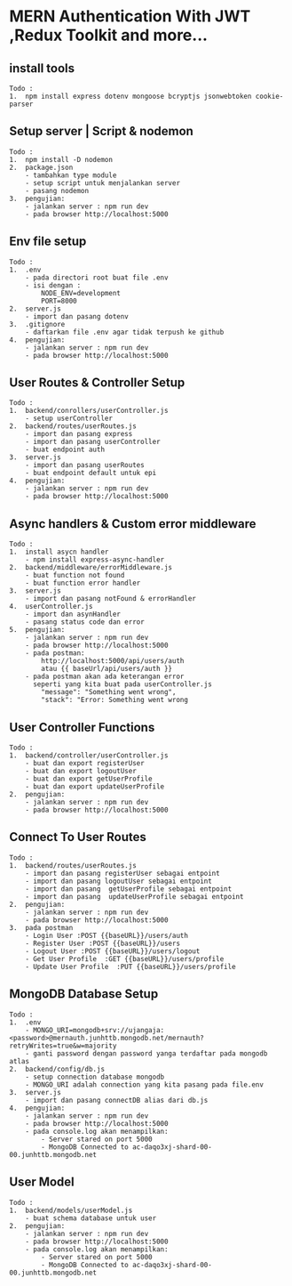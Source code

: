 # MERN Authentication With JWT ,Redux Toolkit and more...

## install tools

    Todo :
    1.  npm install express dotenv mongoose bcryptjs jsonwebtoken cookie-parser

## Setup server | Script & nodemon

    Todo :
    1.  npm install -D nodemon
    2.  package.json
        - tambahkan type module
        - setup script untuk menjalankan server
        - pasang nodemon
    3.  pengujian:
        - jalankan server : npm run dev
        - pada browser http://localhost:5000

## Env file setup

    Todo :
    1.  .env
        - pada directori root buat file .env
        - isi dengan :
            NODE_ENV=development
            PORT=8000
    2.  server.js
        - import dan pasang dotenv
    3.  .gitignore
        - daftarkan file .env agar tidak terpush ke github
    4.  pengujian:
        - jalankan server : npm run dev
        - pada browser http://localhost:5000

## User Routes & Controller Setup

    Todo :
    1.  backend/conrollers/userController.js
        - setup userController
    2.  backend/routes/userRoutes.js
        - import dan pasang express
        - import dan pasang userController
        - buat endpoint auth
    3.  server.js
        - import dan pasang userRoutes
        - buat endpoint default untuk epi
    4.  pengujian:
        - jalankan server : npm run dev
        - pada browser http://localhost:5000

## Async handlers & Custom error middleware

    Todo :
    1.  install asycn handler
        - npm install express-async-handler
    2.  backend/middleware/errorMiddleware.js
        - buat function not found
        - buat function error handler
    3.  server.js
        - import dan pasang notFound & errorHandler
    4.  userController.js
        - import dan asynHandler
        - pasang status code dan error
    5.  pengujian:
        - jalankan server : npm run dev
        - pada browser http://localhost:5000
        - pada postman:
            http://localhost:5000/api/users/auth
            atau {{ baseUrl/api/users/auth }}
        - pada postman akan ada keterangan error
          seperti yang kita buat pada userController.js
            "message": "Something went wrong",
            "stack": "Error: Something went wrong

## User Controller Functions

    Todo :
    1.  backend/controller/userController.js
        - buat dan export registerUser
        - buat dan export logoutUser
        - buat dan export getUserProfile
        - buat dan export updateUserProfile
    2.  pengujian:
        - jalankan server : npm run dev
        - pada browser http://localhost:5000

## Connect To User Routes

    Todo :
    1.  backend/routes/userRoutes.js
        - import dan pasang registerUser sebagai entpoint
        - import dan pasang logoutUser sebagai entpoint
        - import dan pasang  getUserProfile sebagai entpoint
        - import dan pasang  updateUserProfile sebagai entpoint
    2.  pengujian:
        - jalankan server : npm run dev
        - pada browser http://localhost:5000
    3.  pada postman
        - Login User :POST {{baseURL}}/users/auth
        - Register User :POST {{baseURL}}/users
        - Logout User :POST {{baseURL}}/users/logout
        - Get User Profile  :GET {{baseURL}}/users/profile
        - Update User Profile  :PUT {{baseURL}}/users/profile

## MongoDB Database Setup

    Todo :
    1.  .env
        - MONGO_URI=mongodb+srv://ujangaja:<password>@mernauth.junhttb.mongodb.net/mernauth?retryWrites=true&w=majority
        - ganti password dengan password yanga terdaftar pada mongodb atlas
    2.  backend/config/db.js
        - setup connection database mongodb
        - MONGO_URI adalah connection yang kita pasang pada file.env
    3.  server.js
        - import dan pasang connectDB alias dari db.js
    4.  pengujian:
        - jalankan server : npm run dev
        - pada browser http://localhost:5000
        - pada console.log akan menampilkan:
            - Server stared on port 5000
            - MongoDB Connected to ac-daqo3xj-shard-00-00.junhttb.mongodb.net

## User Model

    Todo :
    1.  backend/models/userModel.js
        - buat schema database untuk user
    2.  pengujian:
        - jalankan server : npm run dev
        - pada browser http://localhost:5000
        - pada console.log akan menampilkan:
            - Server stared on port 5000
            - MongoDB Connected to ac-daqo3xj-shard-00-00.junhttb.mongodb.net
